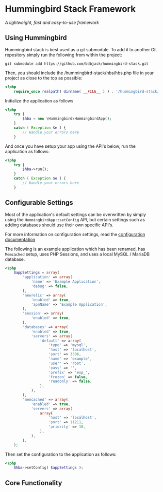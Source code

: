 # Hummingbird Stack Framework

*A lightweight, fast and easy-to-use framework*

## Using Hummingbird

Hummingbird stack is best used as a git submodule. To add it to another Git repository simply run the following from within the project:

```
git submodule add https://github.com/bdbjack/hummingbird-stack.git
```

Then, you should include the /hummingbird-stack/hbs/hbs.php file in your project as close to the top as possible:

```php
<?php
	require_once realpath( dirname( __FILE__ ) ) . '/hummingbird-stack/hbs/hbs.php';
```

Initialize the application as follows

```php
<?php
	try {
		$hba = new \Hummingbird\HummingbirdApp();
	}
	catch ( Exception $e ) {
		// Handle your errors here
	}
```

And once you have setup your app using the API's below, run the application as follows:

```php
<?php
	try {
		$hba->run();
	}
	catch ( Exception $e ) {
		// Handle your errors here
	}
```

## Configurable Settings

Most of the application's default settings can be overwritten by simply using the `HummingbirdApp::setConfig` API, but certain settings such as adding databases should use their own specific API's.

For more information on configuration settings, read the [configuration documentation](../master/READMES/config.md)

The following is an example application which has been renamed, has `Memcached` setup, uses PHP Sessions, and uses a local MySQL / MariaDB database.

```php
<?php
	$appSettings = array(
		'application' => array(
			'name' => 'Example Application',
			'debug' => false,
		),
		'newrelic' => array(
			'enabled' => true,
			'apmName' => 'Example Application',
		),
		'session' => array(
			'enabled' => true,
		),
		'databases' => array(
			'enabled' => true,
			'servers' => array(
				'default' => array(
					'type' => 'mysql',
					'host' => 'localhost',
					'port' => 3306,
					'name' => 'example',
					'user' => 'root',
					'pass' => '',
					'prefix' => 'exp_',
					'frozen' => false,
					'readonly' => false,
				),
			),
		),
		'memcached' => array(
			'enabled' => true,
			'servers' => array(
				array(
					'host' => 'localhost',
					'port' => 11211,
					'priority' => 10,
				),
			),
		),
	);
```

Then set the configuration to the application as follows:

```php
<?php
	$hba->setConfig( $appSettings );
```

## Core Functionality

